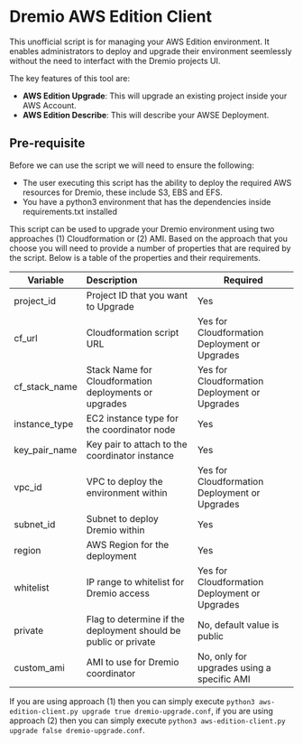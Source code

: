 Dremio AWS Edition Client
====
This unofficial script is for managing your AWS Edition environment. It enables administrators to deploy and upgrade their environment seemlessly without the need to interfact with the Dremio projects UI.

The key features of this tool are:
- **AWS Edition Upgrade**: This will upgrade an existing project inside your AWS Account.
- **AWS Edition Describe**: This will describe your AWSE Deployment.

## Pre-requisite
Before we can use the script we will need to ensure the following:

- The user executing this script has the ability to deploy the required AWS resources for Dremio, these include S3, EBS and EFS.
- You have a python3 environment that has the dependencies inside requirements.txt installed

This script can be used to upgrade your Dremio environment using two approaches (1) Cloudformation or (2) AMI. Based on the approach that you choose you will need to provide a number of properties that are required by the script. Below is a table of the properties and their requirements.

| Variable  	| Description  | Required 	|
|---	|:---	|	---|
| project_id 	| Project ID that you want to Upgrade 	| Yes 	|
| cf_url 	| Cloudformation script URL	| Yes for Cloudformation Deployment or Upgrades 	|
| cf_stack_name 	|  Stack Name for Cloudformation deployments or upgrades 	| Yes for Cloudformation Deployment or Upgrades 	|
| instance_type 	| EC2 instance type for the coordinator node 	| Yes 	|
| key_pair_name 	| Key pair to attach to the coordinator instance 	| Yes 	|
| vpc_id 	| VPC to deploy the environment within 	| Yes for Cloudformation Deployment or Upgrades 	|
| subnet_id 	| Subnet to deploy Dremio within 	| Yes 	|
| region 	| AWS Region for the deployment 	| Yes 	|
| whitelist 	| IP range to whitelist for Dremio access | Yes for Cloudformation Deployment or Upgrades |
| private 	| Flag to determine if the deployment should be public or private 	| No, default value is public |
| custom_ami 	| AMI to use for Dremio coordinator 	| No, only for upgrades using a specific AMI |

If you are using approach (1) then you can simply execute `python3 aws-edition-client.py upgrade true dremio-upgrade.conf`, if you are using approach (2) then you can simply execute `python3 aws-edition-client.py upgrade false dremio-upgrade.conf`.

